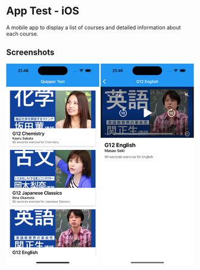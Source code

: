 # App Test - iOS

A mobile app to display a list of courses and detailed information about each course.

## Screenshots

<img src="screenshots/ios_list.png" width="250">  <img src="screenshots/ios_detail.png" width="250">

